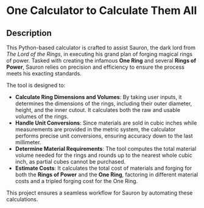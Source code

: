 # One Calculator to Calculate Them All  
## Description  

This Python-based calculator is crafted to assist Sauron, the dark lord from *The Lord of the Rings*, in executing his grand plan of forging magical rings of power. Tasked with creating the infamous **One Ring** and several **Rings of Power**, Sauron relies on precision and efficiency to ensure the process meets his exacting standards.  

The tool is designed to:  
- **Calculate Ring Dimensions and Volumes**: By taking user inputs, it determines the dimensions of the rings, including their outer diameter, height, and the inner cutout. It calculates both the raw and usable volumes of the rings.  
- **Handle Unit Conversions**: Since materials are sold in cubic inches while measurements are provided in the metric system, the calculator performs precise unit conversions, ensuring accuracy down to the last millimeter.  
- **Determine Material Requirements**: The tool computes the total material volume needed for the rings and rounds up to the nearest whole cubic inch, as partial cubes cannot be purchased.  
- **Estimate Costs**: It calculates the total cost of materials and forging for both the **Rings of Power** and the **One Ring**, factoring in different material costs and a tripled forging cost for the One Ring.  

This project ensures a seamless workflow for Sauron by automating these calculations.
